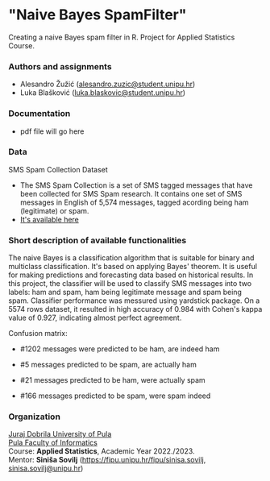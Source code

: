 # "Naive Bayes SpamFilter"

Creating a naive Bayes spam filter in R. Project for Applied Statistics Course.

### Authors and assignments

-   Alesandro Žužić (alesandro.zuzic@student.unipu.hr)
-   Luka Blašković (luka.blaskovic@student.unipu.hr)

### Documentation
- pdf file will go here

### Data
SMS Spam Collection Dataset
- The SMS Spam Collection is a set of SMS tagged messages that have been collected for SMS Spam research. It contains one set of SMS messages in English of 5,574 messages, tagged acording being ham (legitimate) or spam.
- [It's available here](https://www.kaggle.com/datasets/uciml/sms-spam-collection-dataset)

### Short description of available functionalities
The naive Bayes is a classification algorithm that is suitable for binary and multiclass classification. It's based on applying Bayes' theorem. It is useful for making predictions and forecasting data based on historical results.
In this project, the classifier will be used to classify SMS messages into two labels: ham and spam, ham being legitimate message and spam being spam.
Classifier performance was messured using yardstick package. On a 5574 rows dataset, it resulted in high accuracy of 0.984 with Cohen's kappa value of 0.927, indicating almost perfect agreement.

Confusion matrix:
- #1202 messages were predicted to be ham, are indeed ham
- #5 messages predicted to be spam, are actually ham

- #21 messages predicted to be ham, were actually spam
- #166 messages predicted to be spam, were spam indeed

### Organization

[Juraj Dobrila University of Pula](http://www.unipu.hr/)  
[Pula Faculty of Informatics](https://fipu.unipu.hr/)  
Course: **Applied Statistics**, Academic Year 2022./2023.  
Mentor: **Siniša Sovilj** (https://fipu.unipu.hr/fipu/sinisa.sovilj, sinisa.sovilj@unipu.hr)
